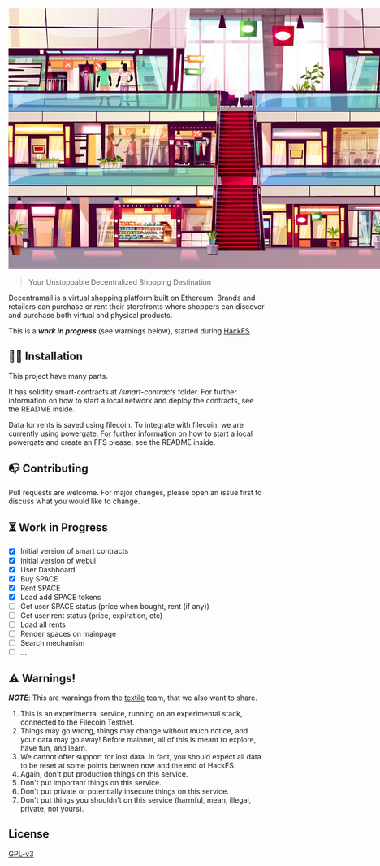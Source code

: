 <div align="center">
    <img style="max-width: 900px" src="welcome.webp">
</div>


> Your Unstoppable Decentralized Shopping Destination

Decentramall is a virtual shopping platform built on Ethereum. Brands and retailers can purchase or rent their storefronts where shoppers can discover and purchase both virtual and physical products.

This is a ***work in progress*** (see warnings below), started during [HackFS](https://hackfs.com/).

## 👨‍🏭 Installation

This project have many parts.

It has solidity smart-contracts at */smart-contracts* folder. For further information on how to start a local network and deploy the contracts, see the README inside.

Data for rents is saved using filecoin. To integrate with filecoin, we are currently using powergate. For further information on how to start a local powergate and create an FFS please, see the README inside.

## 📭 Contributing
Pull requests are welcome. For major changes, please open an issue first to discuss what you would like to change.

## ⏳ Work in Progress

- [x] Initial version of smart contracts
- [x] Initial version of webui
- [x] User Dashboard
- [x] Buy SPACE
- [x] Rent SPACE
- [x] Load add SPACE tokens
- [ ] Get user SPACE status (price when bought, rent (if any))
- [ ] Get user rent status (price, expiration, etc)
- [ ] Load all rents
- [ ] Render spaces on mainpage
- [ ] Search mechanism
- [ ] ...

## ⚠️ Warnings!
***NOTE***: This are warnings from the [textile](https://textile.io/) team, that we also want to share.

1. This is an experimental service, running on an experimental stack, connected to the Filecoin Testnet.
2. Things may go wrong, things may change without much notice, and your data may go away! Before mainnet, all of this is meant to explore, have fun, and learn.
3. We cannot offer support for lost data. In fact, you should expect all data to be reset at some points between now and the end of HackFS.
4. Again, don't put production things on this service.
5. Don't put important things on this service.
6. Don't put private or potentially insecure things on this service.
7. Don't put things you shouldn't on this service (harmful, mean, illegal, private, not yours).

## License
[GPL-v3](LICENSE)
